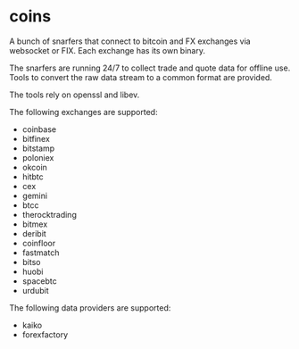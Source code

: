 coins
=====

A bunch of snarfers that connect to bitcoin and FX exchanges
via websocket or FIX.  Each exchange has its own binary.

The snarfers are running 24/7 to collect trade and quote data
for offline use.  Tools to convert the raw data stream to a
common format are provided.

The tools rely on openssl and libev.

The following exchanges are supported:
- coinbase
- bitfinex
- bitstamp
- poloniex
- okcoin
- hitbtc
- cex
- gemini
- btcc
- therocktrading
- bitmex
- deribit
- coinfloor
- fastmatch
- bitso
- huobi
- spacebtc
- urdubit

The following data providers are supported:
- kaiko
- forexfactory
